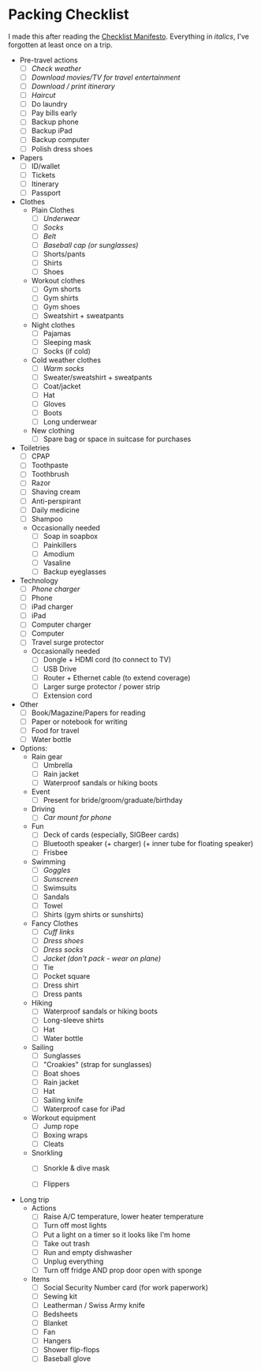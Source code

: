 # Packing Checklist

I made this after reading the [Checklist Manifesto](https://www.abebooks.com/book-search/title/the-checklist-manifesto/).  Everything in *italics*, I've forgotten at least once on a trip.  

- Pre-travel actions
  - [ ] *Check weather*
  - [ ] *Download movies/TV for travel entertainment*
  - [ ] *Download / print itinerary*
  - [ ] *Haircut*
  - [ ] Do laundry
  - [ ] Pay bills early
  - [ ] Backup phone
  - [ ] Backup iPad
  - [ ] Backup computer
  - [ ] Polish dress shoes

- Papers
  - [ ] ID/wallet
  - [ ] Tickets
  - [ ] Itinerary
  - [ ] Passport

- Clothes
  - Plain Clothes
    - [ ] *Underwear*
    - [ ] *Socks*
    - [ ] *Belt*
    - [ ] *Baseball cap (or sunglasses)*
    - [ ] Shorts/pants
    - [ ] Shirts
    - [ ] Shoes
  - Workout clothes
    - [ ] Gym shorts
    - [ ] Gym shirts
    - [ ] Gym shoes
    - [ ] Sweatshirt + sweatpants
  - Night clothes
    - [ ] Pajamas
    - [ ] Sleeping mask
    - [ ] Socks (if cold)
  - Cold weather clothes
    - [ ] *Warm socks*
    - [ ] Sweater/sweatshirt + sweatpants
    - [ ] Coat/jacket
    - [ ] Hat
    - [ ] Gloves
    - [ ] Boots
    - [ ] Long underwear
  - New clothing
    - [ ] Spare bag or space in suitcase for purchases

- Toiletries
  - [ ] CPAP
  - [ ] Toothpaste
  - [ ] Toothbrush
  - [ ] Razor
  - [ ] Shaving cream
  - [ ] Anti-perspirant
  - [ ] Daily medicine
  - [ ] Shampoo
  - Occasionally needed
    - [ ] Soap in soapbox
    - [ ] Painkillers
    - [ ] Amodium
    - [ ] Vasaline
    - [ ] Backup eyeglasses

- Technology
  - [ ] *Phone charger*
  - [ ] Phone
  - [ ] iPad charger
  - [ ] iPad
  - [ ] Computer charger
  - [ ] Computer
  - [ ] Travel surge protector
  - Occasionally needed
    - [ ] Dongle + HDMI cord (to connect to TV)
    - [ ] USB Drive
    - [ ] Router + Ethernet cable (to extend coverage)
    - [ ] Larger surge protector / power strip
    - [ ] Extension cord
  
- Other
  - [ ] Book/Magazine/Papers for reading
  - [ ] Paper or notebook for writing
  - [ ] Food for travel
  - [ ] Water bottle
  
- Options:
  - Rain gear    
    - [ ] Umbrella
    - [ ] Rain jacket
    - [ ] Waterproof sandals or hiking boots
  - Event
    - [ ] Present for bride/groom/graduate/birthday
  - Driving
    - [ ] *Car mount for phone*
  - Fun
    - [ ] Deck of cards (especially, SIGBeer cards)
    - [ ] Bluetooth speaker (+ charger) (+ inner tube for floating speaker) 
    - [ ] Frisbee
  - Swimming
    - [ ] *Goggles*
    - [ ] *Sunscreen*
    - [ ] Swimsuits
    - [ ] Sandals
    - [ ] Towel
    - [ ] Shirts (gym shirts or sunshirts)
  - Fancy Clothes  
    - [ ] *Cuff links*
    - [ ] *Dress shoes*
    - [ ] *Dress socks*
    - [ ] *Jacket (don't pack - wear on plane)*
    - [ ] Tie
    - [ ] Pocket square
    - [ ] Dress shirt
    - [ ] Dress pants
  - Hiking
    - [ ] Waterproof sandals or hiking boots
    - [ ] Long-sleeve shirts
    - [ ] Hat
    - [ ] Water bottle
  - Sailing
    - [ ] Sunglasses
    - [ ] "Croakies" (strap for sunglasses)
    - [ ] Boat shoes
    - [ ] Rain jacket
    - [ ] Hat
    - [ ] Sailing knife
    - [ ] Waterproof case for iPad
  - Workout equipment
    - [ ] Jump rope
    - [ ] Boxing wraps
    - [ ] Cleats
  - Snorkling
    - [ ] Snorkle & dive mask
    - [ ] Flippers  
  

- Long trip
  - Actions
    - [ ] Raise A/C temperature, lower heater temperature
    - [ ] Turn off most lights
    - [ ] Put a light on a timer so it looks like I'm home
    - [ ] Take out trash
    - [ ] Run and empty dishwasher
    - [ ] Unplug everything
    - [ ] Turn off fridge AND prop door open with sponge
  - Items
    - [ ] Social Security Number card (for work paperwork)
    - [ ] Sewing kit
    - [ ] Leatherman / Swiss Army knife
    - [ ] Bedsheets
    - [ ] Blanket
    - [ ] Fan
    - [ ] Hangers
    - [ ] Shower flip-flops
    - [ ] Baseball glove
